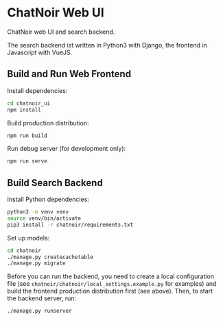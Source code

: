 # ChatNoir Web UI

ChatNoir web UI and search backend.

The search backend ist written in Python3 with Django, the frontend in Javascript with VueJS.

## Build and Run Web Frontend
Install dependencies:
```bash
cd chatnoir_ui
npm install
```

Build production distribution:
```bash
npm run build
```

Run debug server (for development only):
```bash
npm run serve
```

## Build Search Backend
Install Python dependencies:
```bash
python3 -m venv venv
source venv/bin/activate
pip3 install -r chatnoir/requirements.txt
```

Set up models:
```bash
cd chatnoir
./manage.py createcachetable
./manage.py migrate
```

Before you can run the backend, you need to create a local configuration file (see `chatnoir/chatnoir/local_settings.example.py` for examples) and build the frontend production distribution first (see above). Then, to start the backend server, run:
```bash
./manage.py runserver
```
